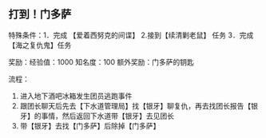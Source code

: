## 打到！门多萨
特殊条件：1．完成 【爱着西努克的间谍】 2.接到【续清剿老鼠】 任务 3．完成【海之复仇鬼】任务

奖励：经验值：1000 知名度：100 额外奖励：门多萨的钥匙

流程：

1. 进入地下酒吧冰箱发生团员逃跑事件
2. 跟团长聊天后先去【下水道管理局】找【银牙】聊复仇，再去找团长报告【银牙】的事情，然后返回下水道带【银牙】去见团长
3. 带【银牙】去找【门多萨】后除掉【门多萨】
